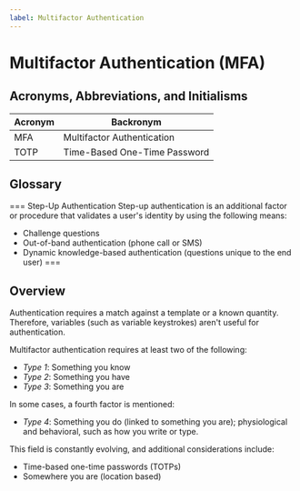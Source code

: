 ```yaml
---
label: Multifactor Authentication
---
```


# Multifactor Authentication (MFA)

## Acronyms, Abbreviations, and Initialisms

| Acronym | Backronym |
| - | - |
| MFA | Multifactor Authentication |
| TOTP | Time-Based One-Time Password |

## Glossary

=== Step-Up Authentication
Step-up authentication is an additional factor or procedure that validates a user's identity by using the following means:

- Challenge questions
- Out-of-band authentication (phone call or SMS)
- Dynamic knowledge-based authentication (questions unique to the end user)
===

## Overview

Authentication requires a match against a template or a known quantity. Therefore, variables (such as variable keystrokes) aren't useful for authentication.

Multifactor authentication requires at least two of the following:

- *Type 1*: Something you know
- *Type 2*: Something you have
- *Type 3*: Something you are

In some cases, a fourth factor is mentioned:

- *Type 4*: Something you do (linked to something you are); physiological and behavioral, such as how you write or type.

This field is constantly evolving, and additional considerations include:

- Time-based one-time passwords (TOTPs)
- Somewhere you are (location based)
